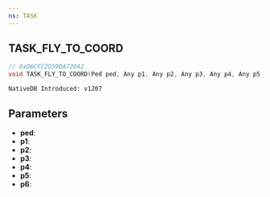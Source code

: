```yaml
---
ns: TASK
---
```

## TASK_FLY_TO_COORD

```c
// 0xD6CFC2D59DA72042
void TASK_FLY_TO_COORD(Ped ped, Any p1, Any p2, Any p3, Any p4, Any p5, Any p6);
```

```
NativeDB Introduced: v1207
```

## Parameters
* **ped**:
* **p1**:
* **p2**:
* **p3**:
* **p4**:
* **p5**:
* **p6**:
